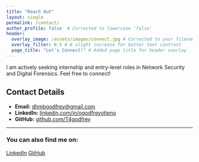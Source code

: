 ```yaml
---
title: "Reach Out"
layout: single
permalink: /contact/
author_profile: false  # Corrected to lowercase 'false'
header:
  overlay_image: /assets/images/connect.jpg # Corrected to your filename
  overlay_filter: 0.5 # A slight increase for better text contrast
  page_title: "Let's Connect!" # Added page title for header overlay
---
```


I am actively seeking internship and entry-level roles in Network Security and Digital Forensics. Feel free to connect!

## Contact Details

* **Email:** [dhmbgodfrey@gmail.com](mailto:dhmbgodfrey@gmail.com)
* **LinkedIn:** [linkedin.com/in/ogodfreyotieno](https://www.linkedin.com/in/ogodfreyotieno)
* **GitHub:** [github.com/T4godfrey](https://github.com/T4godfrey)

---

### You can also find me on:

<a href="https://www.linkedin.com/in/ogodfreyotieno" class="btn btn--linkedin"><i class="fab fa-linkedin"></i> LinkedIn</a>
<a href="https://github.com/T4godfrey" class="btn btn--github"><i class="fab fa-github"></i> GitHub</a>
